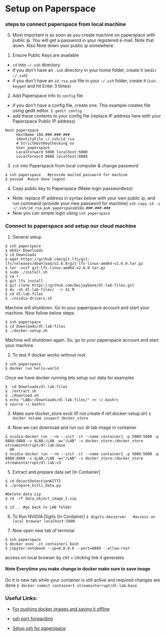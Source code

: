 # Setup on Paperspace

### steps to connect paperspace from local machine

0. Most important is as soon as you create machine on paperspace with public ip. You will get a password in your registered e-mail. Note that down. Also Note down your public ip somewhere.

1. Ensure Public Keys are available

- `cd` into `~/.ssh` directory
- if you don't have an `.ssh` directory in your home folder, create it (`mkdir ~/.ssh`)
- if you don't have an `id_rsa.pub` file in your `~/.ssh` folder, create it (`ssh-keygen` and hit Enter 3 times)

2. Add Paperspace info to `config` file
- if you don't have a config file, create one. This example creates file using gedit editor.
`$ gedit config`
- add these contents to your config file (replace IP address here with your Paperspace Public IP address)
```
Host paperspace
     HostName 184.###.###.###
     IdentityFile ~/.ssh/id_rsa
     # StrictHostKeyChecking no  
     User paperspace
     LocalForward 5000 localhost:5000
     LocalForward 8888 localhost:8888
```

3. `ssh` into Paperspace from local computer & change password
```
$ ssh paperspace   #provide mailed password for machine
$ passwd  #once done logout
```

4. Copy public key to Paperspace (Make login passwordless)

- Note: replace IP address in syntax below with your own public ip, and run command (provide your new password for machine)
`ssh-copy-id -i ~/.ssh/id_rsa.pub paperspace@184.###.###.###`
- Now you can simple login using `ssh paperspace`


### Connect to paperspace and setup our cloud machine
1. General setup
```
$ ssh paperspace
$ mkdir Downloads
$ cd Downloads
$ wget https://github.com/git-lfs/git-lfs/releases/download/v2.6.0/git-lfs-linux-amd64-v2.6.0.tar.gz
$ tar -xvzf git-lfs-linux-amd64-v2.6.0.tar.gz
$ sudo ./install.sh
$ rm *
$ git lfs install
$ git clone https://github.com/dwijaybane/dl-lab-files.git
$ du -sh dl-lab-files/  -> 41 M
$ cd dl-lab-files
$ ./nvidia-drivers.sh
```

Machine will shutdown. Go to your paperspace account and start your machine.
Now follow below steps.
```
$ ssh paperspace
$ cd Downloads/dl-lab-files
$ ./docker-setup.sh
```
Machine will shutdown again. So, go to your paperspace account and start your machine.

2. To test if docker works without root
```
$ ssh paperspace
$ docker run hello-world
```

Once we have docker running lets setup our data for examples
```
$  cd Downloads/dl-lab-files
$ ./extract.sh
$ ./download.sh
$ echo "LAB=~/Downloads/dl-lab-files/" >> ~/.bashrc
$ source ~/.bashrc 
```

3. Make sure docker_store exist (If not create if ref:docker-setup.sh)
`$ docker volume inspect docker_store`

4. Now we can download and run our dl-lab image in container
```
$ nvidia-docker run --rm --init -it --name container1 -p 5000:5000 -p 8888:8888 -v $LAB:/LAB -w="/LAB" -v docker_store:/docker_store streaminterrupt/dl-lab:base
  OR
$ nvidia-docker run --rm --init -it --name container1 -p 5000:5000 -p 8888:8888 -v $LAB:/LAB -w="/LAB" -v docker_store:/docker_store streaminterrupt/dl-lab:v3
```

5. Extract and prepare data set [In Container]
```
$ cd ObjectDetectionKITTI
$ ./prepare_kitti_data.py

#Delete data zip
$ rm -rf data_object_image_2.zip

$ cd .. #go back to LAB folder
```

6. To Run NVIDIA Digits [In Container]
`$ digits-devserver   #access on local browser localhost:5000`

7. Now open new tab of terminal
```
$ ssh paperspace
$ docker exec -it container1 bash
$ jupyter-notebook --ip=0.0.0.0 --port=8888 --allow-root  
```
access on local browser by ctrl + clicking link it generates

#### Note Everytime you make change in docker make sure to save image
Do it in new tab while your container is still active and required changes are done
`$ docker commit container1 streaminterrupt/dl-lab:base` 

### Useful Links:
- [For pushing docker images and saving it offline](https://ropenscilabs.github.io/r-docker-tutorial/04-Dockerhub.html)

- [ssh port forwarding](https://stackoverflow.com/questions/37987839/how-can-i-run-tensorboard-on-a-remote-server)

- [Setup ssh for paperspace](https://github.com/reshamas/fastai_deeplearn_part1/blob/master/tools/paperspace.md)
